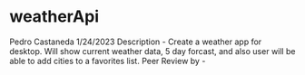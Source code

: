 # weatherApi
Pedro Castaneda
1/24/2023
Description - Create a weather app for desktop. Will show current weather data, 5 day forcast, and also user will be able to add cities to a favorites list.
Peer Review by - 
